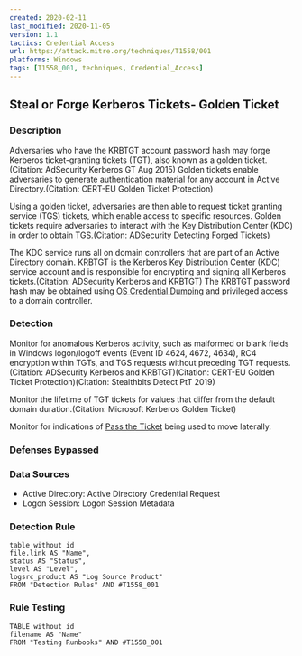 ```yaml
---
created: 2020-02-11
last_modified: 2020-11-05
version: 1.1
tactics: Credential Access
url: https://attack.mitre.org/techniques/T1558/001
platforms: Windows
tags: [T1558_001, techniques, Credential_Access]
---
```


## Steal or Forge Kerberos Tickets- Golden Ticket

### Description

Adversaries who have the KRBTGT account password hash may forge Kerberos ticket-granting tickets (TGT), also known as a golden ticket.(Citation: AdSecurity Kerberos GT Aug 2015) Golden tickets enable adversaries to generate authentication material for any account in Active Directory.(Citation: CERT-EU Golden Ticket Protection) 

Using a golden ticket, adversaries are then able to request ticket granting service (TGS) tickets, which enable access to specific resources. Golden tickets require adversaries to interact with the Key Distribution Center (KDC) in order to obtain TGS.(Citation: ADSecurity Detecting Forged Tickets)

The KDC service runs all on domain controllers that are part of an Active Directory domain. KRBTGT is the Kerberos Key Distribution Center (KDC) service account and is responsible for encrypting and signing all Kerberos tickets.(Citation: ADSecurity Kerberos and KRBTGT) The KRBTGT password hash may be obtained using [OS Credential Dumping](https://attack.mitre.org/techniques/T1003) and privileged access to a domain controller.

### Detection

Monitor for anomalous Kerberos activity, such as malformed or blank fields in Windows logon/logoff events (Event ID 4624, 4672, 4634), RC4 encryption within TGTs, and TGS requests without preceding TGT requests.(Citation: ADSecurity Kerberos and KRBTGT)(Citation: CERT-EU Golden Ticket Protection)(Citation: Stealthbits Detect PtT 2019)

Monitor the lifetime of TGT tickets for values that differ from the default domain duration.(Citation: Microsoft Kerberos Golden Ticket)

Monitor for indications of [Pass the Ticket](https://attack.mitre.org/techniques/T1550/003) being used to move laterally. 


### Defenses Bypassed



### Data Sources

  - Active Directory: Active Directory Credential Request
  -  Logon Session: Logon Session Metadata
### Detection Rule

```dataview
table without id
file.link AS "Name",
status AS "Status",
level AS "Level",
logsrc_product AS "Log Source Product"
FROM "Detection Rules" AND #T1558_001
```

### Rule Testing

```dataview
TABLE without id
filename AS "Name"
FROM "Testing Runbooks" AND #T1558_001
```

